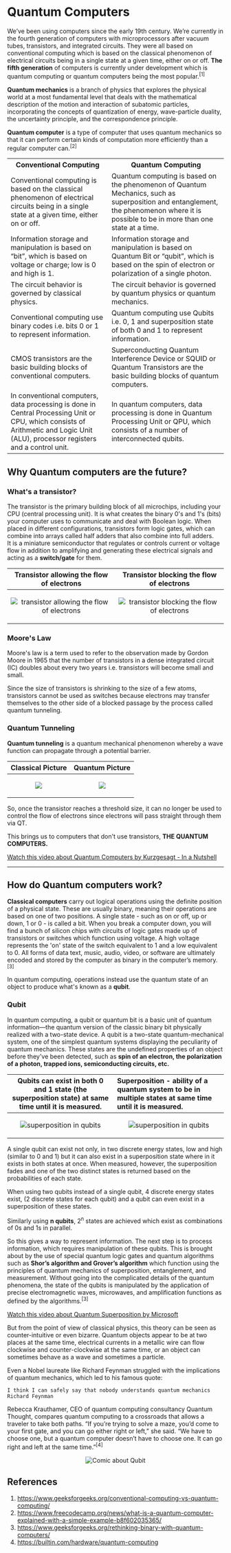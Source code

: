 # Quantum Computers

We’ve been using computers since the early 19th century. We’re currently in the fourth generation of computers with microprocessors after vacuum tubes, transistors, and integrated circuits. They were all based on conventional computing which is based on the classical phenomenon of electrical circuits being in a single state at a given time, either on or off. **The fifth generation** of computers is currently under development which is quantum computing or quantum computers being the most popular.<sup>[1]</sup>

**Quantum mechanics** is a branch of physics that explores the physical world at a most fundamental level that deals with the mathematical description of the motion and interaction of subatomic particles, incorporating the concepts of quantization of energy, wave-particle duality, the uncertainty principle, and the correspondence principle.

**Quantum computer** is a type of computer that uses quantum mechanics so that it can perform certain kinds of computation more efficiently than a regular computer can.<sup>[2]</sup>

<table><tbody><tr><th>Conventional Computing</th><th>Quantum Computing</th></tr><tr><td>Conventional computing is based on the classical phenomenon of electrical circuits being in a single state at a given time, either on or off.</td><td>Quantum computing is based on the phenomenon of Quantum Mechanics, such as superposition and entanglement, the phenomenon where it is possible to be in more than one state at a time.</td></tr><tr><td>Information storage and manipulation is based on “bit”, which is based on voltage or charge; low is 0 and high is 1.</td><td>Information storage and manipulation is based on Quantum Bit or “qubit”, which is based on the spin of electron or polarization of a single photon.</td></tr><tr><td>The circuit behavior is governed by classical physics.</td><td>The circuit behavior is governed by quantum physics or quantum mechanics.</td></tr><tr><td>Conventional computing use binary codes i.e. bits 0 or 1 to represent information.</td><td>Quantum computing use Qubits i.e. 0, 1 and superposition state of both 0 and 1 to represent information.</td></tr><tr><td>CMOS transistors are the basic building blocks of conventional computers.</td><td>Superconducting Quantum Interference Device or SQUID or Quantum Transistors are the basic building blocks of quantum computers.</td></tr><tr><td>In conventional computers, data processing is done in Central Processing Unit or CPU, which consists of Arithmetic and Logic Unit (ALU), processor registers and a control unit.</td><td>In quantum computers, data processing is done in Quantum Processing Unit or QPU, which consists of a number of interconnected qubits.</td></tr></tbody></table>

## Why Quantum computers are the future?

### What's a transistor?

The transistor is the primary building block of all microchips, including your CPU (central processing unit). It is what creates the binary 0's and 1's (bits) your computer uses to communicate and deal with Boolean logic. When placed in different configurations, transistors form logic gates, which can combine into arrays called half adders that also combine into full adders.   
It is a miniature semiconductor that regulates or controls current or voltage flow in addition to amplifying and generating these electrical signals and acting as a **switch/gate** for them.    

| Transistor allowing the flow of electrons  | Transistor blocking the flow of electrons  |
|:---------------:|:---------------:|
| <p align = "center"><img src="assets/t%20on.png" alt="transistor allowing the flow of electrons"></p> | <p align = "center"><img src="assets/t%20off.png" alt="transistor blocking the flow of electrons"></p> |

### Moore's Law 

Moore's law is a term used to refer to the observation made by Gordon Moore in 1965 that the number of transistors in a dense integrated circuit (IC) doubles about every two years i.e. transistors will become small and small.   

Since the size of transistors is shrinking to the size of a few atoms, transistors cannot be used as switches because electrons may transfer themselves to the other side of a blocked passage by the process called quantum tunneling. 

### Quantum Tunneling

**Quantum tunneling** is a quantum mechanical phenomenon whereby a wave function can propagate through a potential barrier.  

| Classical Picture  | Quantum Picture  |
|:---------------:|:---------------:|
| <p align = "center"><img src="assets\quantumtunneling1.gif"></p> | <p align = "center"><img src="assets\quantumtunneling2.gif"></p> |

So, once the transistor reaches a threshold size, it can no longer be used to control the flow of electrons since electrons will pass straight through them via QT.  

This brings us to computers that don't use transistors, **THE QUANTUM COMPUTERS.**

[Watch this video about Quantum Computers by Kurzgesagt - In a Nutshell](https://youtu.be/JhHMJCUmq28)

----

## How do Quantum computers work?

**Classical computers** carry out logical operations using the definite position of a physical state. These are usually binary, meaning their operations are based on one of two positions. A single state - such as on or off, up or down, 1 or 0 - is called a bit. When you break a computer down, you will find a bunch of silicon chips with circuits of logic gates made up of transistors or switches which function using voltage. A high voltage represents the 'on' state of the switch equivalent to 1 and a low equivalent to 0. All forms of data text, music, audio, video, or software are ultimately encoded and stored by the computer as binary in the computer’s memory.<sup>[3]</sup> 

In quantum computing, operations instead use the quantum state of an object to produce what's known as a **qubit**.  
### Qubit

In quantum computing, a qubit or quantum bit is a basic unit of quantum information—the quantum version of the classic binary bit physically realized with a two-state device. A qubit is a two-state quantum-mechanical system, one of the simplest quantum systems displaying the peculiarity of quantum mechanics. These states are the undefined properties of an object before they've been detected, such as **spin of an electron, the polarization of a photon, trapped ions, semiconducting circuits, etc.**


| Qubits can exist in both 0 and 1 state (the superposition state) at same time until it is measured. | Superposition - ability of a quantum system to be in multiple states at same time until it is measured. |
|:-------------:|:-------------|
| <p align = "center"><img src = "assets/superposition.gif" alt = "superposition in qubits" ></p> | <p align = "center"><img src = "assets/superposition.gif" alt = "superposition in qubits" ></p> |


A single qubit can exist not only, in two discrete energy states, low and high (similar to 0 and 1) but it can also exist in a superposition state where in it exists in both states at once. When measured, however, the superposition fades and one of the two distinct states is returned based on the probabilities of each state.  

When using two qubits instead of a single qubit, 4 discrete energy states exist, (2 discrete states for each qubit) and a qubit can even exist in a superposition of these states.

Similarly using **n qubits**, 2<sup>n</sup> states are achieved which exist as combinations of 0s and 1s in parallel.  

So this gives a way to represent information. The next step is to process information, which requires manipulation of these qubits. This is brought about by the use of special quantum logic gates and quantum algorithms such as **Shor’s algorithm and Grover’s algorithm** which function using the principles of quantum mechanics of superposition, entanglement, and measurement. Without going into the complicated details of the quantum phenomena, the state of the qubits is manipulated by the application of precise electromagnetic waves, microwaves, and amplification functions as defined by the algorithms.<sup>[3]</sup>

[Watch this video about Quantum Superposition by Microsoft](https://youtu.be/glLPHgRle7o)  

But from the point of view of classical physics, this theory can be seen as counter-intuitive or even bizarre. Quantum objects appear to be at two places at the same time, electrical currents in a metallic wire can flow clockwise and counter-clockwise at the same time, or an object can sometimes behave as a wave and sometimes a particle.   

Even a Nobel laureate like Richard Feynman struggled with the implications of quantum mechanics, which led to his famous quote:   

```
I think I can safely say that nobody understands quantum mechanics
Richard Feynman
```

Rebecca Krauthamer, CEO of quantum computing consultancy Quantum Thought, compares quantum computing to a crossroads that allows a traveler to take both paths. “If you’re trying to solve a maze, you’d come to your first gate, and you can go either right or left,” she said. “We have to choose one, but a quantum computer doesn’t have to choose one. It can go right and left at the same time.”<sup>[4]</sup>   

<p align = "center"><img src="assets/qubit%20comic.png" alt="Comic about Qubit"></p>


## References

1. https://www.geeksforgeeks.org/conventional-computing-vs-quantum-computing/
2. https://www.freecodecamp.org/news/what-is-a-quantum-computer-explained-with-a-simple-example-b8f602035365/
3. https://www.geeksforgeeks.org/rethinking-binary-with-quantum-computers/
4. https://builtin.com/hardware/quantum-computing
